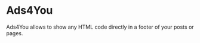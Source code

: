 Ads4You
==========

Ads4You allows to show any HTML code directly in a footer of your posts or pages.
